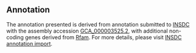 

Annotation
----------

The annotation presented is derived from annotation submitted to
[INSDC](http://www.insdc.org) with the assembly accession
[GCA\_000003525.2](http://www.ebi.ac.uk/ena/data/view/GCA_000003525.2),
with additional non-coding genes derived from
[Rfam](http://rfam.xfam.org/). For more details, please visit [INSDC
annotation
import](http://ensemblgenomes.org/info/data/insdc_annotation).
